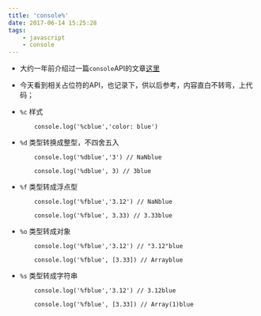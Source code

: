 ```yaml
---
title: 'console%'
date: 2017-06-14 15:25:28
tags: 
	- javascript
	- console
---
```

* 大约一年前介绍过一篇`console`API的文章[这里](/2016/08/11/console/)
* 今天看到相关占位符的API，也记录下，供以后参考，内容直白不转弯，上代码；
* `%c` 样式

	```
		console.log('%cblue','color: blue')
	```
* `%d` 类型转换成整型，不四舍五入

	```
		console.log('%dblue','3') // NaNblue
	```

	```
		console.log('%dblue', 3) // 3blue
	```
* `%f` 类型转成浮点型

	```
		console.log('%fblue','3.12') // NaNblue
	```

	```
		console.log('%fblue', 3.33) // 3.33blue
	```
* `%o` 类型转成对象

	```
		console.log('%fblue','3.12') // "3.12"blue
	```

	```
		console.log('%fblue', [3.33]) // Arrayblue
	```
* `%s` 类型转成字符串

	```
		console.log('%fblue','3.12') // 3.12blue
	```

	```
		console.log('%fblue', [3.33]) // Array(1)blue
	```